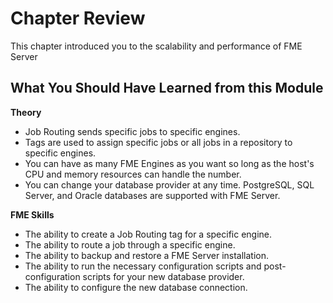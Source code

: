 # Chapter Review #

This chapter introduced you to the scalability and performance of FME Server

## What You Should Have Learned from this Module ##

**Theory**

- Job Routing sends specific jobs to specific engines.
- Tags are used to assign specific jobs or all jobs in a repository to specific engines.
- You can have as many FME Engines as you want so long as the host's CPU and memory resources can handle the number.
- You can change your database provider at any time. PostgreSQL, SQL Server, and Oracle databases are supported with FME Server.

**FME Skills**

- The ability to create a Job Routing tag for a specific engine.
- The ability to route a job through a specific engine.
- The ability to backup and restore a FME Server installation.
- The ability to run the necessary configuration scripts and post-configuration scripts for your new database provider.
- The ability to configure the new database connection.